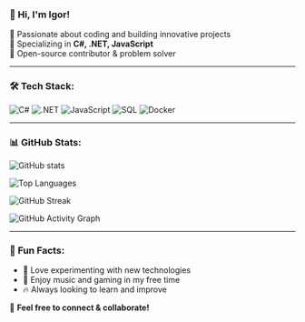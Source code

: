 ### 👋 Hi, I'm Igor!

🔹 Passionate about coding and building innovative projects  
🔹 Specializing in **C#, .NET, JavaScript**  
🔹 Open-source contributor & problem solver  

---

### 🛠️ Tech Stack:
![C#](https://img.shields.io/badge/-CSharp-239120?style=flat&logo=csharp&logoColor=white)
![.NET](https://img.shields.io/badge/-.NET-512BD4?style=flat&logo=dotnet&logoColor=white)
![JavaScript](https://img.shields.io/badge/-JavaScript-F7DF1E?style=flat&logo=javascript&logoColor=black)
![SQL](https://img.shields.io/badge/-SQL-4479A1?style=flat&logo=mysql&logoColor=white)
![Docker](https://img.shields.io/badge/-Docker-2496ED?style=flat&logo=docker&logoColor=white)

---

### 📊 GitHub Stats:
![GitHub stats](https://github-readme-stats.vercel.app/api?username=igorksk&show_icons=true&theme=radical)

![Top Languages](https://github-readme-stats.vercel.app/api/top-langs/?username=igorksk&layout=compact&theme=radical)

![GitHub Streak](https://github-readme-streak-stats.herokuapp.com/?user=igorksk&theme=radical)

![GitHub Activity Graph](https://github-readme-activity-graph.vercel.app/graph?username=igorksk&theme=react-dark)

---

### 🎯 Fun Facts:
- 🚀 Love experimenting with new technologies
- 🎵 Enjoy music and gaming in my free time
- 🔥 Always looking to learn and improve

🤝 **Feel free to connect & collaborate!**

